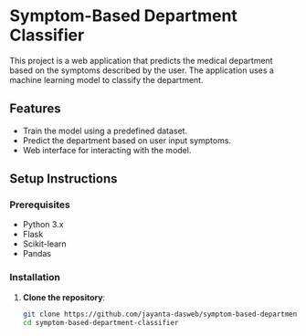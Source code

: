 # Symptom-Based Department Classifier

This project is a web application that predicts the medical department based on the symptoms described by the user. The application uses a machine learning model to classify the department.

## Features

- Train the model using a predefined dataset.
- Predict the department based on user input symptoms.
- Web interface for interacting with the model.

## Setup Instructions

### Prerequisites

- Python 3.x
- Flask
- Scikit-learn
- Pandas

### Installation

1. **Clone the repository**:

   ```bash
   git clone https://github.com/jayanta-dasweb/symptom-based-department-classifier.git
   cd symptom-based-department-classifier
